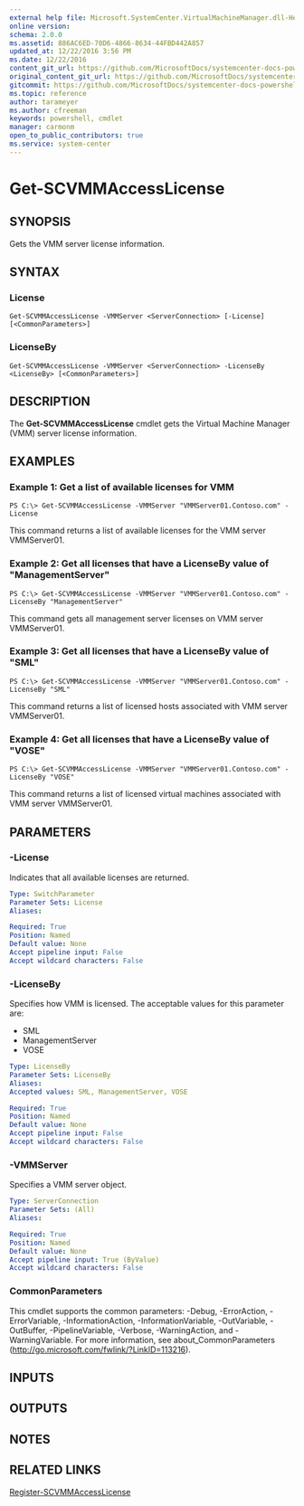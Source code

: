 ```yaml
---
external help file: Microsoft.SystemCenter.VirtualMachineManager.dll-Help.xml
online version: 
schema: 2.0.0
ms.assetid: 886AC6ED-70D6-4866-8634-44FBD442A857
updated_at: 12/22/2016 3:56 PM
ms.date: 12/22/2016
content_git_url: https://github.com/MicrosoftDocs/systemcenter-docs-powershell/blob/live/systemcenter-cmdlets/SystemCenter2016/VirtualMachineManager/vlatest/Get-SCVMMAccessLicense.md
original_content_git_url: https://github.com/MicrosoftDocs/systemcenter-docs-powershell/blob/live/systemcenter-cmdlets/SystemCenter2016/VirtualMachineManager/vlatest/Get-SCVMMAccessLicense.md
gitcommit: https://github.com/MicrosoftDocs/systemcenter-docs-powershell/blob/96e5647587661652225fbdd2c797cd4d59d542bc/systemcenter-cmdlets/SystemCenter2016/VirtualMachineManager/vlatest/Get-SCVMMAccessLicense.md
ms.topic: reference
author: tarameyer
ms.author: cfreeman
keywords: powershell, cmdlet
manager: carmonm
open_to_public_contributors: true
ms.service: system-center
---
```


# Get-SCVMMAccessLicense

## SYNOPSIS
Gets the VMM server license information.

## SYNTAX

### License
```
Get-SCVMMAccessLicense -VMMServer <ServerConnection> [-License] [<CommonParameters>]
```

### LicenseBy
```
Get-SCVMMAccessLicense -VMMServer <ServerConnection> -LicenseBy <LicenseBy> [<CommonParameters>]
```

## DESCRIPTION
The **Get-SCVMMAccessLicense** cmdlet gets the Virtual Machine Manager (VMM) server license information.

## EXAMPLES

### Example 1: Get a list of available licenses for VMM
```
PS C:\> Get-SCVMMAccessLicense -VMMServer "VMMServer01.Contoso.com" -License
```

This command returns a list of available licenses for the VMM server VMMServer01.

### Example 2: Get all licenses that have a LicenseBy value of "ManagementServer"
```
PS C:\> Get-SCVMMAccessLicense -VMMServer "VMMServer01.Contoso.com" -LicenseBy "ManagementServer"
```

This command gets all management server licenses on VMM server VMMServer01.

### Example 3: Get all licenses that have a LicenseBy value of "SML"
```
PS C:\> Get-SCVMMAccessLicense -VMMServer "VMMServer01.Contoso.com" -LicenseBy "SML"
```

This command returns a list of licensed hosts associated with VMM server VMMServer01.

### Example 4: Get all licenses that have a LicenseBy value of "VOSE"
```
PS C:\> Get-SCVMMAccessLicense -VMMServer "VMMServer01.Contoso.com" -LicenseBy "VOSE"
```

This command returns a list of licensed virtual machines associated with VMM server VMMServer01.

## PARAMETERS

### -License
Indicates that all available licenses are returned.

```yaml
Type: SwitchParameter
Parameter Sets: License
Aliases: 

Required: True
Position: Named
Default value: None
Accept pipeline input: False
Accept wildcard characters: False
```

### -LicenseBy
Specifies how VMM is licensed.
The acceptable values for this parameter are:

- SML
- ManagementServer
- VOSE

```yaml
Type: LicenseBy
Parameter Sets: LicenseBy
Aliases: 
Accepted values: SML, ManagementServer, VOSE

Required: True
Position: Named
Default value: None
Accept pipeline input: False
Accept wildcard characters: False
```

### -VMMServer
Specifies a VMM server object.

```yaml
Type: ServerConnection
Parameter Sets: (All)
Aliases: 

Required: True
Position: Named
Default value: None
Accept pipeline input: True (ByValue)
Accept wildcard characters: False
```

### CommonParameters
This cmdlet supports the common parameters: -Debug, -ErrorAction, -ErrorVariable, -InformationAction, -InformationVariable, -OutVariable, -OutBuffer, -PipelineVariable, -Verbose, -WarningAction, and -WarningVariable. For more information, see about_CommonParameters (http://go.microsoft.com/fwlink/?LinkID=113216).

## INPUTS

## OUTPUTS

## NOTES

## RELATED LINKS

[Register-SCVMMAccessLicense](xref:SystemCenter2016/VirtualMachineManager/vlatest/Register-SCVMMAccessLicense.md)

